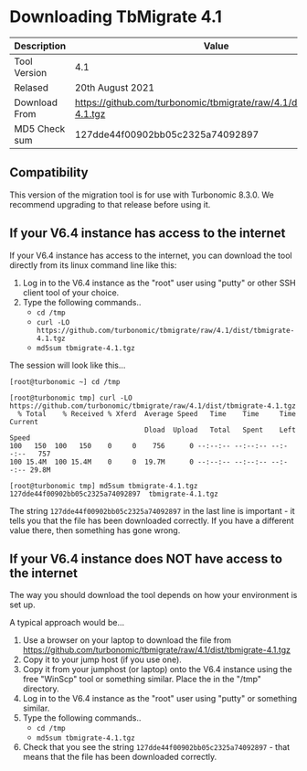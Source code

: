 # Downloading TbMigrate 4.1

| Description | Value |
| ---- | ----- |
| Tool Version | 4.1 |
| Relased | 20th August 2021 |
| Download From | https://github.com/turbonomic/tbmigrate/raw/4.1/dist/tbmigrate-4.1.tgz |
| MD5 Check sum | 127dde44f00902bb05c2325a74092897 |

## Compatibility

This version of the migration tool is for use with Turbonomic 8.3.0. We recommend upgrading to that release before using it.


## If your V6.4 instance has access to the internet

If your V6.4 instance has access to the internet, you can download the tool directly from its linux command line like this:

1. Log in to the V6.4 instance as the "root" user using "putty" or other SSH client tool of your choice.
2. Type the following commands..
   * `cd /tmp`
   * `curl -LO https://github.com/turbonomic/tbmigrate/raw/4.1/dist/tbmigrate-4.1.tgz`
   * `md5sum tbmigrate-4.1.tgz`

The session will look like this...

```
[root@turbonomic ~] cd /tmp

[root@turbonomic tmp] curl -LO https://github.com/turbonomic/tbmigrate/raw/4.1/dist/tbmigrate-4.1.tgz
  % Total    % Received % Xferd  Average Speed   Time    Time     Time  Current
                                 Dload  Upload   Total   Spent    Left  Speed
100   150  100   150    0     0    756      0 --:--:-- --:--:-- --:--:--   757
100 15.4M  100 15.4M    0     0  19.7M      0 --:--:-- --:--:-- --:--:-- 29.8M

[root@turbonomic tmp] md5sum tbmigrate-4.1.tgz
127dde44f00902bb05c2325a74092897  tbmigrate-4.1.tgz
```

The string `127dde44f00902bb05c2325a74092897` in the last line is important - it tells you that the file has been downloaded correctly. If you have a different value there, then something has gone wrong.

## If your V6.4 instance does NOT have access to the internet

The way you should download the tool depends on how your environment is set up.

A typical approach would be...

1. Use a browser on your laptop to download the file from https://github.com/turbonomic/tbmigrate/raw/4.1/dist/tbmigrate-4.1.tgz 
2. Copy it to your jump host (if you use one).
3. Copy it from your jumphost (or laptop) onto the V6.4 instance using the free "WinScp" tool or something similar. Place the in the "/tmp" directory.
4. Log in to the V6.4 instance as the "root" user using "putty" or something similar.
5. Type the following commands..
   * `cd /tmp`
   * `md5sum tbmigrate-4.1.tgz`
6. Check that you see the string `127dde44f00902bb05c2325a74092897` - that means that the file has been downloaded correctly.

